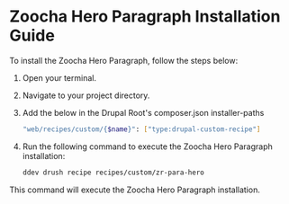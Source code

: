 # Zoocha Hero Paragraph Installation Guide

To install the Zoocha Hero Paragraph, follow the steps below:

1. Open your terminal.
2. Navigate to your project directory.
3. Add the below in the Drupal Root's composer.json installer-paths
    ```sh
    "web/recipes/custom/{$name}": ["type:drupal-custom-recipe"]
    ```
4. Run the following command to execute the Zoocha Hero Paragraph installation:

    ```sh
    ddev drush recipe recipes/custom/zr-para-hero
    ```

This command will execute the Zoocha Hero Paragraph installation.
